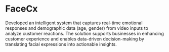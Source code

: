 # FaceCx

Developed an intelligent system that captures real-time emotional responses and demographic data (age, gender) from video inputs to analyze customer reactions. The solution supports businesses in enhancing customer experience and enables data-driven decision-making by translating facial expressions into actionable insights.
